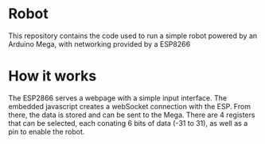 # Robot
This repository contains the code used to run a simple robot powered by an Arduino Mega, with networking provided by a ESP8266

# How it works
The ESP2866 serves a webpage with a simple input interface. The embedded javascript creates a webSocket connection with the ESP. From there, the data is stored and can be sent to the Mega.
There are 4 registers that can be selected, each conating 6 bits of data (-31 to 31), as well as a pin to enable the robot.
